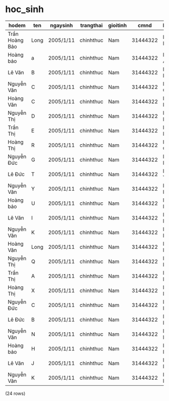 hoc_sinh
========

|        hodem        | ten  | ngaysinh  | trangthai | gioitinh |   cmnd   |     hotenchame     |     email      | sodienthoai |    diachi    |
|---------------------|------|-----------|-----------|----------|----------|--------------------|----------------|-------------|--------------|
| Trần Hoàng Bảo | Long | 2005/1/11 | chinhthuc | Nam      | 31444322 | Nguyễn Văn Hoan | TesT@gmaul.com | 31967938    | Hải Phòng |
| Hoàng bảo        | a    | 2005/1/11 | chinhthuc | Nam      | 31444322 | Nguyễn Văn A    | TesT@gmaul.com | 31967938    | Hải Phòng |
| Lê Văn            | B    | 2005/1/11 | chinhthuc | Nam      | 31444322 | Nguyễn Văn B    | TesT@gmaul.com | 31967938    | Hải Phòng |
| Nguyễn Văn       | C    | 2005/1/11 | chinhthuc | Nam      | 31444322 | Nguyễn Văn C    | TesT@gmaul.com | 31967938    | Hải Phòng |
| Hoàng Văn         | C    | 2005/1/11 | chinhthuc | Nam      | 31444322 | Nguyễn Văn D    | TesT@gmaul.com | 31967938    | Hải Phòng |
| Nguyễn Thị      | D    | 2005/1/11 | chinhthuc | Nam      | 31444322 | Nguyễn Văn E    | TesT@gmaul.com | 31967938    | Hải Phòng |
| Trần Thị        | E    | 2005/1/11 | chinhthuc | Nam      | 31444322 | Nguyễn Văn F    | TesT@gmaul.com | 31967938    | Hải Phòng |
| Hoàng Thị        | R    | 2005/1/11 | chinhthuc | Nam      | 31444322 | Nguyễn Văn G    | TesT@gmaul.com | 31967938    | Hải Phòng |
| Nguyễn Đức     | G    | 2005/1/11 | chinhthuc | Nam      | 31444322 | Nguyễn Văn H    | TesT@gmaul.com | 31967938    | Hải Phòng |
| Lê Đức          | T    | 2005/1/11 | chinhthuc | Nam      | 31444322 | Nguyễn Văn Y    | TesT@gmaul.com | 31967938    | Hải Phòng |
| Nguyễn Văn       | Y    | 2005/1/11 | chinhthuc | Nam      | 31444322 | Nguyễn Văn K    | TesT@gmaul.com | 31967938    | Hải Phòng |
| Hoàng bảo        | U    | 2005/1/11 | chinhthuc | Nam      | 31444322 | Nguyễn Văn Hoan | TesT@gmaul.com | 31967938    | Hải Phòng |
| Lê Văn            | I    | 2005/1/11 | chinhthuc | Nam      | 31444322 | Nguyễn Văn Hoan | TesT@gmaul.com | 31967938    | Hải Phòng |
| Nguyễn Văn       | K    | 2005/1/11 | chinhthuc | Nam      | 31444322 | Nguyễn Văn Hoan | TesT@gmaul.com | 31967938    | Hải Phòng |
| Hoàng Văn         | Long | 2005/1/11 | chinhthuc | Nam      | 31444322 | Nguyễn Văn Hoan | TesT@gmaul.com | 31967938    | Hải Phòng |
| Nguyễn Thị      | Q    | 2005/1/11 | chinhthuc | Nam      | 31444322 | Nguyễn Văn Hoan | TesT@gmaul.com | 31967938    | Hải Phòng |
| Trần Thị        | A    | 2005/1/11 | chinhthuc | Nam      | 31444322 | Nguyễn Văn Hoan | TesT@gmaul.com | 31967938    | Hải Phòng |
| Hoàng Thị        | X    | 2005/1/11 | chinhthuc | Nam      | 31444322 | Nguyễn Văn Hoan | TesT@gmaul.com | 31967938    | Hải Phòng |
| Nguyễn Đức     | C    | 2005/1/11 | chinhthuc | Nam      | 31444322 | Nguyễn Văn Hoan | TesT@gmaul.com | 31967938    | Hải Phòng |
| Lê Đức          | B    | 2005/1/11 | chinhthuc | Nam      | 31444322 | Nguyễn Văn Hoan | TesT@gmaul.com | 31967938    | Hải Phòng |
| Nguyễn Văn       | N    | 2005/1/11 | chinhthuc | Nam      | 31444322 | Nguyễn Văn Hoan | TesT@gmaul.com | 31967938    | Hải Phòng |
| Hoàng bảo        | H    | 2005/1/11 | chinhthuc | Nam      | 31444322 | Nguyễn Văn Hoan | TesT@gmaul.com | 31967938    | Hải Phòng |
| Lê Văn            | J    | 2005/1/11 | chinhthuc | Nam      | 31444322 | Nguyễn Văn Hoan | TesT@gmaul.com | 31967938    | Hải Phòng |
| Nguyễn Văn       | K    | 2005/1/11 | chinhthuc | Nam      | 31444322 | Nguyễn Văn Hoan | TesT@gmaul.com | 31967938    | Hải Phòng |
(24 rows)

